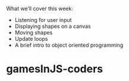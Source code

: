 What we’ll cover this week:

- Listening for user input
- Displaying shapes on a canvas
- Moving shapes
- Update loops
- A brief intro to object oriented programming
# gamesInJS-coders
